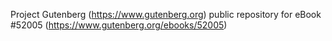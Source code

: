 Project Gutenberg (https://www.gutenberg.org) public repository for
eBook #52005 (https://www.gutenberg.org/ebooks/52005)
